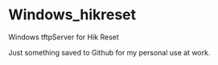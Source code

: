 # Windows_hikreset
Windows tftpServer for Hik Reset


Just something saved to Github for my personal use at work.
